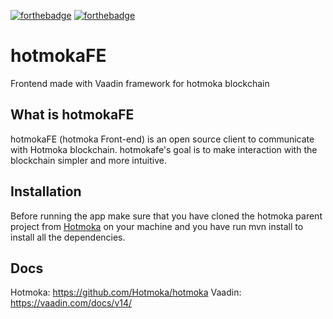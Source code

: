 [![forthebadge](https://forthebadge.com/images/badges/made-with-java.svg)](https://forthebadge.com)
[![forthebadge](https://forthebadge.com/images/badges/check-it-out.svg)](https://forthebadge.com)

# hotmokaFE
Frontend made with Vaadin framework for hotmoka blockchain

What is hotmokaFE
---
hotmokaFE (hotmoka Front-end) is an open source client to communicate with Hotmoka blockchain.
hotmokafe's goal is to make interaction with the blockchain simpler and more intuitive.

Installation
---
Before running the app make sure that you have cloned the hotmoka parent project from [Hotmoka](https://github.com/Hotmoka/hotmoka) on your machine and you have run mvn install to install all the dependencies.

Docs
---
Hotmoka: https://github.com/Hotmoka/hotmoka
Vaadin: https://vaadin.com/docs/v14/
